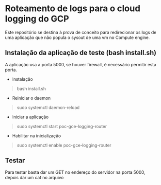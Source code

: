 # Roteamento de logs para o cloud logging do GCP
Este repositório se destina à prova de conceito para redirecionar
os logs de uma aplicação que não popula o sysout de uma vm no Compute engine.


## Instalação da aplicação de teste (bash install.sh)
A aplicação usa a porta 5000, se houver firewall, é necessário permitir esta porta.

- Instalação
> bash install.sh

- Reiniciar o daemon
> sudo systemctl daemon-reload

- Iniciar a aplicação
> sudo systemctl start poc-gce-logging-router

- Habilitar na inicialização
> sudo systemctl enable poc-gce-logging-router

## Testar
Para testar basta dar um GET no endereço do servidor na porta 5000, depois dar um cat no arquivo 